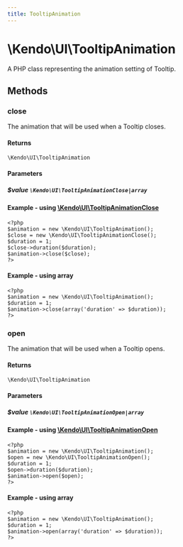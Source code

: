 ```yaml
---
title: TooltipAnimation
---
```


# \Kendo\UI\TooltipAnimation

A PHP class representing the animation setting of Tooltip.


## Methods

### close

The animation that will be used when a Tooltip closes.

#### Returns
`\Kendo\UI\TooltipAnimation`

#### Parameters

##### $value `\Kendo\UI\TooltipAnimationClose|array`


#### Example - using [\Kendo\UI\TooltipAnimationClose](/api/wrappers/php/Kendo/UI/TooltipAnimationClose)
    <?php
    $animation = new \Kendo\UI\TooltipAnimation();
    $close = new \Kendo\UI\TooltipAnimationClose();
    $duration = 1;
    $close->duration($duration);
    $animation->close($close);
    ?>

#### Example - using array

    <?php
    $animation = new \Kendo\UI\TooltipAnimation();
    $duration = 1;
    $animation->close(array('duration' => $duration));
    ?>

### open

The animation that will be used when a Tooltip opens.

#### Returns
`\Kendo\UI\TooltipAnimation`

#### Parameters

##### $value `\Kendo\UI\TooltipAnimationOpen|array`


#### Example - using [\Kendo\UI\TooltipAnimationOpen](/api/wrappers/php/Kendo/UI/TooltipAnimationOpen)
    <?php
    $animation = new \Kendo\UI\TooltipAnimation();
    $open = new \Kendo\UI\TooltipAnimationOpen();
    $duration = 1;
    $open->duration($duration);
    $animation->open($open);
    ?>

#### Example - using array

    <?php
    $animation = new \Kendo\UI\TooltipAnimation();
    $duration = 1;
    $animation->open(array('duration' => $duration));
    ?>

